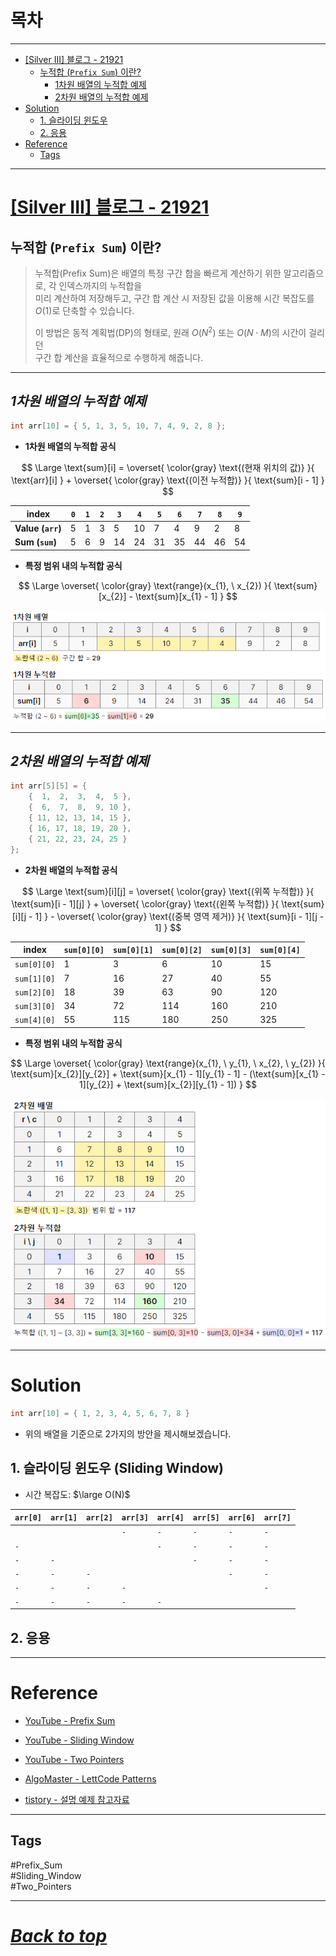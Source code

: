 # 목차

---

- [\[Silver III\] 블로그 - 21921](#silver-iii-블로그---21921)
    - [누적합 (`Prefix Sum`) 이란?](#누적합-prefix-sum-이란)
        - [1차원 배열의 누적합 예제](#1차원-배열의-누적합-예제)
        - [2차원 배열의 누적합 예제](#2차원-배열의-누적합-예제)
- [Solution](#solution)
    - [1. 슬라이딩 윈도우](#1-슬라이딩-윈도우-sliding-window)
    - [2. 응용](#2-응용)
- [Reference](#reference)
    - [Tags](#tags)

---

# [\[Silver III\] 블로그 - 21921](https://www.acmicpc.net/problem/21921)

## 누적합 (`Prefix Sum`) 이란?

> 누적합(Prefix Sum)은 배열의 특정 구간 합을 빠르게 계산하기 위한 알고리즘으로, 각 인덱스까지의 누적합을  
> 미리 계산하여 저장해두고, 구간 합 계산 시 저장된 값을 이용해 시간 복잡도를 $O(1)$로 단축할 수 있습니다.
>
> 이 방법은 동적 계획법(DP)의 형태로, 원래 $O(N^{2})$ 또는 $O(N\cdot{M})$의 시간이 걸리던  
> 구간 합 계산을 효율적으로 수행하게 해줍니다.

---

## ***1차원 배열의 누적합 예제***

```cpp
int arr[10] = { 5, 1, 3, 5, 10, 7, 4, 9, 2, 8 };
```

- **1차원 배열의 누적합 공식**

$$
\Large
\text{sum}[i] =
\overset{ \color{gray} \text{(현재 위치의 값)} }{ \text{arr}[i] } +
\overset{ \color{gray} \text{(이전 누적합)} }{ \text{sum}[i - 1] }
$$

| **index**         | `0` | `1` | `2` | `3` | `4` | `5` | `6` | `7` | `8` | `9` |
|-------------------|-----|-----|-----|-----|-----|-----|-----|-----|-----|-----|
| **Value (`arr`)** | 5   | 1   | 3   | 5   | 10  | 7   | 4   | 9   | 2   | 8   |
| **Sum (`sum`)**   | 5   | 6   | 9   | 14  | 24  | 31  | 35  | 44  | 46  | 54  |

- **특정 범위 내의 누적합 공식**

$$
\Large
\overset{ \color{gray} \text{range}(x_{1}, \ x_{2}) }{ \text{sum}[x_{2}] - \text{sum}[x_{1} - 1] }
$$

![1차원 누적합 예시](./resources/image_001.png)

---

## ***2차원 배열의 누적합 예제***

```cpp
int arr[5][5] = {
	{  1,  2,  3,  4,  5 },
	{  6,  7,  8,  9, 10 },
	{ 11, 12, 13, 14, 15 },
	{ 16, 17, 18, 19, 20 },
	{ 21, 22, 23, 24, 25 }
};
```

- **2차원 배열의 누적합 공식**

$$
\Large
\text{sum}[i][j] =
\overset{ \color{gray} \text{(위쪽 누적합)} }{ \text{sum}[i - 1][j] } +
\overset{ \color{gray} \text{(왼쪽 누적합)} }{ \text{sum}[i][j - 1] } -
\overset{ \color{gray} \text{(중복 영역 제거)} }{ \text{sum}[i - 1][j - 1] }
$$

| **index**   | `sum[0][0]` | `sum[0][1]` | `sum[0][2]` | `sum[0][3]` | `sum[0][4]` |
|-------------|-------------|-------------|-------------|-------------|-------------|
| `sum[0][0]` | 1           | 3           | 6           | 10          | 15          |
| `sum[1][0]` | 7           | 16          | 27          | 40          | 55          | 
| `sum[2][0]` | 18          | 39          | 63          | 90          | 120         |
| `sum[3][0]` | 34          | 72          | 114         | 160         | 210         |
| `sum[4][0]` | 55          | 115         | 180         | 250         | 325         |

- **특정 범위 내의 누적합 공식**

$$
\Large
\overset{
\color{gray} \text{range}(x_{1}, \ y_{1}, \ x_{2}, \ y_{2})
}{
\text{sum}[x_{2}][y_{2}] + \text{sum}[x_{1} - 1][y_{1} - 1] - (\text{sum}[x_{1} - 1][y_{2}] + \text{sum}[x_{2}][y_{1} - 1])
}
$$

![2차원 누적합 예시](./resources/image_002.png)

---

# Solution

```cpp
int arr[10] = { 1, 2, 3, 4, 5, 6, 7, 8 }
```

- 위의 배열을 기준으로 2가지의 방안을 제시해보겠습니다.

## 1. 슬라이딩 윈도우 (Sliding Window)

- 시간 복잡도: $\large O(N)$

| `arr[0]` | `arr[1]` | `arr[2]` | `arr[3]` | `arr[4]` | `arr[5]` | `arr[6]` | `arr[7]` |
|----------|----------|----------|----------|----------|----------|----------|----------|
|          |          |          | `-`      | `-`      | `-`      | `-`      | `-`      |
| `-`      |          |          |          | `-`      | `-`      | `-`      | `-`      |
| `-`      | `-`      |          |          |          | `-`      | `-`      | `-`      |
| `-`      | `-`      | `-`      |          |          |          | `-`      | `-`      |
| `-`      | `-`      | `-`      | `-`      |          |          |          | `-`      |
| `-`      | `-`      | `-`      | `-`      | `-`      |          |          |          |

## 2. 응용

---

# Reference

- [YouTube - Prefix Sum](https://www.youtube.com/watch?v=yuws7YK0Yng)

- [YouTube - Sliding Window](https://www.youtube.com/watch?v=y2d0VHdvfdc)

- [YouTube - Two Pointers](https://www.youtube.com/watch?v=QzZ7nmouLTI)

- [AlgoMaster - LettCode Patterns](https://blog.algomaster.io/p/15-leetcode-patterns)

- [tistory - 설명 예제 참고자료](https://hyungjun-950912.tistory.com/218)

---

## Tags

#Prefix_Sum  
#Sliding_Window  
#Two_Pointers

---

# ***[Back to top](#top)***
